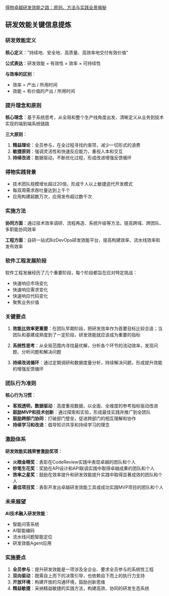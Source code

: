 
[得物卓越研发效能之路：原则、方法与实践全景揭秘](https://tech.dewu.com/article?id=119)

## 研发效能关键信息提炼

### 研发效能定义

**核心定义**："持续地、安全地、高质量、高效率地交付有效价值"

**公式表达**：研发效能 = 有效性 × 效率 × 可持续性

**与效率的区别**：
- 效率 = 产出 / 所用时间
- 效能 = 有价值的产出 / 所用时间

### 提升理念和原则

**核心理念**：基于系统思考，从全局和整个生产线角度出发，清晰定义从业务到技术实现的端到端系统链路

**三大原则**：
1. **精益理论**：全员参与，在全过程寻找约束项，减少一切形式的浪费
2. **敏捷原则**：强调灵活性和快速反应能力，重视人本和交互
3. **持续改进**：数据驱动，不断优化过程，形成改进增强反馈循环

### 得物实践背景

- 技术团队规模增长超过20倍，形成千人以上敏捷迭代开发模式
- 每双周需求吞吐量达到上千个
- 应用构建超数万次，应用发布超过数千次

### 实施方法

**协同方面**：通过技术效率调研、流程再造、系统升级等方法，提高跨域、跨团队、多职能协同效率

**工程方面**：自研一站式BizDevOps研发效能平台，提高构建效率、流水线效率和发布效率

### 软件工程发展阶段

软件工程发展经历了几个重要阶段，每个阶段都旨在应对特定挑战：
- 快速响应市场变化
- 快速响应需求变化  
- 快速响应代码变化
- 聚焦业务价值

### 关键要点

1. **效能比效率更重要**：在团队早期阶段，把研发效率作为首要目标比较合适；当团队和基建成熟度到了一定阶段，研发效能就应该成为重要的指标

2. **系统性思考**：从全局范围内寻找最优解，分析各个环节的流动效率，发现问题、分析问题和解决问题

3. **持续改进循环**：通过定期调研和数据度量分析，持续解决问题，形成提升效能的增强反馈循环

### 团队行为准则

**核心行为习惯**：
- **客观透明，数据驱动**：高度重视数据，以全面、全维度的参考指标驱动改进
- **鼓励MVP和技术创新**：通过探索和实验，形成最佳实践并推广到全团队
- **鼓励跨部门协同**：打破部门壁垒，促进跨部门的相互理解和协作
- **持续学习和改进**：倡导知识共享和持续学习的理念

### 激励体系

**研发效能实践荣誉激励奖项**：
- **火眼金睛奖**：表彰在CodeReview实践中表现卓越的团队和个人
- **妙笔生花奖**：奖励在API设计和API联调实践中取得卓越成果的团队和个人
- **效率之星奖**：鼓励在效率提升和研发效能提升实践中取得显著成效的团队和个人
- **最佳项目奖**：表彰开发出卓越研发效能工具或成功实践MVP项目的团队和个人

### 未来展望

**AI技术融入研发效能**：
- 智能问答系统
- AI智能编码
- 流水线问题智能定位
- 研发效能Agent应用

### 实施要点

1. **全员参与**：提升研发效能是一项涉及全企业、要求全员参与的系统性工程
2. **双向驱动**：既需自上而下的决策引导，也依赖自下而上的执行力支持
3. **开放环境**：构建开放的沟通环境，鼓励创新思维
4. **精益敏捷**：采纳精益敏捷的实践方法，构建高效、协同的研发生态系统